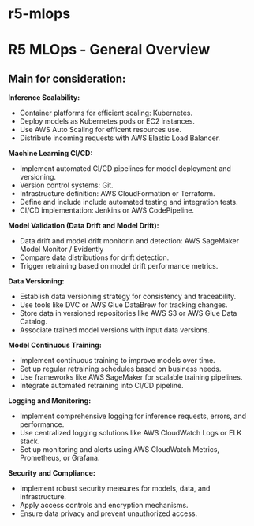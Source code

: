 # r5-mlops
# R5 MLOps - General Overview

## Main for consideration:

**Inference Scalability:**
- Container platforms for efficient scaling: Kubernetes.
- Deploy models as Kubernetes pods or EC2 instances.
- Use AWS Auto Scaling for efficent resources use.
- Distribute incoming requests with AWS Elastic Load Balancer.

**Machine Learning CI/CD:**
- Implement automated CI/CD pipelines for model deployment and versioning.
- Version control systems: Git.
- Infrastructure definition: AWS CloudFormation or Terraform.
- Define and include include automated testing and integration tests.
- CI/CD implementation: Jenkins or AWS CodePipeline.

**Model Validation (Data Drift and Model Drift):**
- Data drift and model drift monitorin and detection: AWS SageMaker Model Monitor / Evidently 
- Compare data distributions for drift detection.
- Trigger retraining based on model drift performance metrics.

**Data Versioning:**
- Establish data versioning strategy for consistency and traceability.
- Use tools like DVC or AWS Glue DataBrew for tracking changes.
- Store data in versioned repositories like AWS S3 or AWS Glue Data Catalog.
- Associate trained model versions with input data versions.

**Model Continuous Training:**
- Implement continuous training to improve models over time.
- Set up regular retraining schedules based on business needs.
- Use frameworks like AWS SageMaker for scalable training pipelines.
- Integrate automated retraining into CI/CD pipeline.

**Logging and Monitoring:**
- Implement comprehensive logging for inference requests, errors, and performance.
- Use centralized logging solutions like AWS CloudWatch Logs or ELK stack.
- Set up monitoring and alerts using AWS CloudWatch Metrics, Prometheus, or Grafana.

**Security and Compliance:**
- Implement robust security measures for models, data, and infrastructure.
- Apply access controls and encryption mechanisms.
- Ensure data privacy and prevent unauthorized access.
